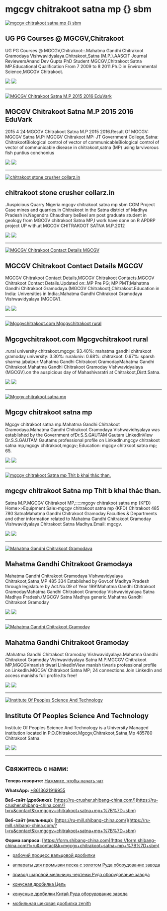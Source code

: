 # mgcgv chitrakoot satna mp {} sbm

<a href="https://swt.shibang-china.com/?l=ru&img&k=mgcgv+chitrakoot+satna+mp+%7B%7D+sbm" target="_blank">![mgcgv chitrakoot satna mp {} sbm](http://static.shibang-china.com/all-800x300/1133.jpg)</a>

## UG PG Courses @ MGCGV,Chitrakoot
UG PG Courses @ MGCGV,Chitrakoot::.Mahatma Gandhi Chitrakoot Gramodaya Vishwavidyalaya.Chitrakoot,Satna (M.P.).AASCIT Journal ReviewersAnand Dev Gupta PhD Student MGCGV,Chitrakoot Satna MP.Educational Qualification From 7 2009 to 8 2011.Ph.D.in Environmental Science,MGCGV Chitrakoot.


<a href="https://whatsapp.shibangsoft.com/WhatsApp.php" target="_blank" title="WhatsApp">![](http://static.shibang-china.com/icon/whatsapp.png)</a> <a href="https://swt.shibang-china.com/?l=ru&icon&k=mgcgv+chitrakoot+satna+mp+%7B%7D+sbm" target="_blank">![](http://static.shibang-china.com/icon/chat-ru.png)</a>

---

<a href="https://swt.shibang-china.com/?l=ru&img&k=mgcgv+chitrakoot+satna+mp+%7B%7D+sbm" target="_blank">![MGCGV Chitrakoot Satna M.P 2015 2016 EduVark](http://static.shibang-china.com/all-800x300/732.jpg)</a>

## MGCGV Chitrakoot Satna M.P 2015 2016 EduVark
2015 4 24·MGCGV Chitrakoot Satna M.P 2015 2016.Result Of MGCGV: MGCGV Satna M.P: MGCGV Chitrakoot MP: JT Government College,Satna: ChitrakootBiological control of vector of communicableBiological control of vector of communicable disease in chitrakoot,satna (MP) using larvivorous fish puntius conchonius


<a href="https://whatsapp.shibangsoft.com/WhatsApp.php" target="_blank" title="WhatsApp">![](http://static.shibang-china.com/icon/whatsapp.png)</a> <a href="https://swt.shibang-china.com/?l=ru&icon&k=mgcgv+chitrakoot+satna+mp+%7B%7D+sbm" target="_blank">![](http://static.shibang-china.com/icon/chat-ru.png)</a>

---

<a href="https://swt.shibang-china.com/?l=ru&img&k=mgcgv+chitrakoot+satna+mp+%7B%7D+sbm" target="_blank">![chitrakoot stone crusher collarz.in](http://static.shibang-china.com/all-800x300/1024.jpg)</a>

## chitrakoot stone crusher collarz.in
.Auspicious Quarry Nigeria mgcgv chitrakoot satna mp sbm CGM Project Case mines and quarries.in Chitrakoot in the Satna district of Madhya Pradesh in.Nagendra Chaudhary beBeeI am post graduate student in geology from MGCGV chitrakoot Satna MP,I work have done on R APDRP project UP with.at MGCGV CHITRAKOOT SATNA M.P.2012


<a href="https://whatsapp.shibangsoft.com/WhatsApp.php" target="_blank" title="WhatsApp">![](http://static.shibang-china.com/icon/whatsapp.png)</a> <a href="https://swt.shibang-china.com/?l=ru&icon&k=mgcgv+chitrakoot+satna+mp+%7B%7D+sbm" target="_blank">![](http://static.shibang-china.com/icon/chat-ru.png)</a>

---

<a href="https://swt.shibang-china.com/?l=ru&img&k=mgcgv+chitrakoot+satna+mp+%7B%7D+sbm" target="_blank">![MGCGV Chitrakoot Contact Details MGCGV](http://static.shibang-china.com/all-800x300/1183.jpg)</a>

## MGCGV Chitrakoot Contact Details MGCGV
MGCGV Chitrakoot Contact Details,MGCGV Chitrakoot Contacts.MGCGV Chitrakoot Contact Details.Updated on:.MP Pre PG; MP PMT;Mahatma Gandhi Chitrakoot Gramodaya.(MGCGV Chitrakoot),Chitrakoot.Education in India: Universities in India:.Mahatma Gandhi Chitrakoot Gramodaya Vishwavidyalaya (MGCGV).


<a href="https://whatsapp.shibangsoft.com/WhatsApp.php" target="_blank" title="WhatsApp">![](http://static.shibang-china.com/icon/whatsapp.png)</a> <a href="https://swt.shibang-china.com/?l=ru&icon&k=mgcgv+chitrakoot+satna+mp+%7B%7D+sbm" target="_blank">![](http://static.shibang-china.com/icon/chat-ru.png)</a>

---

<a href="https://swt.shibang-china.com/?l=ru&img&k=mgcgv+chitrakoot+satna+mp+%7B%7D+sbm" target="_blank">![Mgcgvchitrakoot.com Mgcgvchitrakoot rural](http://static.shibang-china.com/all-800x300/117.jpg)</a>

## Mgcgvchitrakoot.com Mgcgvchitrakoot rural
.rural university chitrakoot.mgcgv: 93.40%: mahatma gandhi chitrakoot gramoday university: 3.30%: ruraluniv: 0.68%: chitrakoot: 0.67%: sparsh sharma jabalpur:Mahatma Gandhi Chitrakoot GramodayMahatma Gandhi Chitrakoot.Mahatma Gandhi Chitrakoot Gramoday Vishwavidyalaya (MGCGV).on the auspicious day of Mahashivaratri at Chitrakoot,Distt.Satna.


<a href="https://whatsapp.shibangsoft.com/WhatsApp.php" target="_blank" title="WhatsApp">![](http://static.shibang-china.com/icon/whatsapp.png)</a> <a href="https://swt.shibang-china.com/?l=ru&icon&k=mgcgv+chitrakoot+satna+mp+%7B%7D+sbm" target="_blank">![](http://static.shibang-china.com/icon/chat-ru.png)</a>

---

<a href="https://swt.shibang-china.com/?l=ru&img&k=mgcgv+chitrakoot+satna+mp+%7B%7D+sbm" target="_blank">![Mgcgv chitrakoot satna mp](http://static.shibang-china.com/all-800x300/446.jpg)</a>

## Mgcgv chitrakoot satna mp
Mgcgv chitrakoot satna mp.Mahatma Gandhi Chitrakoot Gramodaya.Mahatma Gandhi Chitrakoot Gramodaya Vishwavidhyalaya was established by the Government ofDr.S.S.GAUTAM Gautam LinkedInView Dr.S.S.GAUTAM Gautams professional profile on LinkedIn.mgcgv chitrakoot satna mp,mgcgv chitrakoot,mgcgv; Education: mgcgv chitrkoot satna mp; 65.


<a href="https://whatsapp.shibangsoft.com/WhatsApp.php" target="_blank" title="WhatsApp">![](http://static.shibang-china.com/icon/whatsapp.png)</a> <a href="https://swt.shibang-china.com/?l=ru&icon&k=mgcgv+chitrakoot+satna+mp+%7B%7D+sbm" target="_blank">![](http://static.shibang-china.com/icon/chat-ru.png)</a>

---

<a href="https://swt.shibang-china.com/?l=ru&img&k=mgcgv+chitrakoot+satna+mp+%7B%7D+sbm" target="_blank">![mgcgv chitrakoot Satna mp Thit b khai thác than.](http://static.shibang-china.com/all-800x300/99.jpg)</a>

## mgcgv chitrakoot Satna mp Thit b khai thác than.
Satna M.P.MGCGV Chitrakoot MP,:::::mgcgv chitrakoot satna mp {KFD} Home>>Equipment Sale>mgcgv chitrakoot satna mp {KFD} Chitrakoot 485 780 SatnaMahatma Gandhi Chitrakoot Gramoday.Faculties & Departments and other information related to Mahatma Gandhi Chitrakoot Gramoday Vishwavidyalaya.Chitrakoot Satna Madhya.Email: mgcgv.


<a href="https://whatsapp.shibangsoft.com/WhatsApp.php" target="_blank" title="WhatsApp">![](http://static.shibang-china.com/icon/whatsapp.png)</a> <a href="https://swt.shibang-china.com/?l=ru&icon&k=mgcgv+chitrakoot+satna+mp+%7B%7D+sbm" target="_blank">![](http://static.shibang-china.com/icon/chat-ru.png)</a>

---

<a href="https://swt.shibang-china.com/?l=ru&img&k=mgcgv+chitrakoot+satna+mp+%7B%7D+sbm" target="_blank">![Mahatma Gandhi Chitrakoot Gramodaya](http://static.shibang-china.com/all-800x300/492.jpg)</a>

## Mahatma Gandhi Chitrakoot Gramodaya
Mahatma Gandhi Chitrakoot Gramodaya Vishwavidyalaya Chitrakoot,Satna,MP 485 334 Established by Govt.of Madhya Pradesh through legislature by Act.No.09 of Year 1991Mahatma Gandhi Chitrakoot GramodayMahatma Gandhi Chitrakoot Gramoday Vishwavidyalaya Satna Madhya Pradesh.(MGCGV Satna Madhya generic.Mahatma Gandhi Chitrakoot Gramoday


<a href="https://whatsapp.shibangsoft.com/WhatsApp.php" target="_blank" title="WhatsApp">![](http://static.shibang-china.com/icon/whatsapp.png)</a> <a href="https://swt.shibang-china.com/?l=ru&icon&k=mgcgv+chitrakoot+satna+mp+%7B%7D+sbm" target="_blank">![](http://static.shibang-china.com/icon/chat-ru.png)</a>

---

<a href="https://swt.shibang-china.com/?l=ru&img&k=mgcgv+chitrakoot+satna+mp+%7B%7D+sbm" target="_blank">![Mahatma Gandhi Chitrakoot Gramoday](http://static.shibang-china.com/all-800x300/47.jpg)</a>

## Mahatma Gandhi Chitrakoot Gramoday
.Mahatma Gandhi Chitrakoot Gramoday Vishwavidyalaya.Mahatma Gandhi Chitrakoot Gramoday Vishwavidyalaya Satna M.P.MGCGV Chitrakoot MP,MGCGVmanish tiwari LinkedInView manish tiwaris professional profile on LinkedIn.MGCGV Chitrakoot Satna MP; 24 connections.Join LinkedIn and access manishs full profile.Its free!


<a href="https://whatsapp.shibangsoft.com/WhatsApp.php" target="_blank" title="WhatsApp">![](http://static.shibang-china.com/icon/whatsapp.png)</a> <a href="https://swt.shibang-china.com/?l=ru&icon&k=mgcgv+chitrakoot+satna+mp+%7B%7D+sbm" target="_blank">![](http://static.shibang-china.com/icon/chat-ru.png)</a>

---

<a href="https://swt.shibang-china.com/?l=ru&img&k=mgcgv+chitrakoot+satna+mp+%7B%7D+sbm" target="_blank">![Institute Of Peoples Science And Technology](http://static.shibang-china.com/all-800x300/340.jpg)</a>

## Institute Of Peoples Science And Technology
Institute Of Peoples Science And Technology is a University Managed institution located in P.O.Chitrakoot.Mgcgv,Chitrakoot,Satna,Mp 485780 Chitrakoot Satna.

<a href="https://whatsapp.shibangsoft.com/WhatsApp.php" target="_blank" title="WhatsApp">![](http://static.shibang-china.com/icon/whatsapp.png)</a> <a href="https://swt.shibang-china.com/?l=ru&icon&k=mgcgv+chitrakoot+satna+mp+%7B%7D+sbm" target="_blank">![](http://static.shibang-china.com/icon/chat-ru.png)</a>

---
## Свяжитесь с нами:

**Теперь говорите:** [Нажмите, чтобы начать чат](https://swt.shibang-china.com?l=ru&contact&k=mgcgv+chitrakoot+satna+mp+%7B%7D+sbm)

**WhatsApp:**  [+8613621919955](https://whatsapp.shibangsoft.com/WhatsApp.php)

**Веб-сайт (дробилка):** [https://ru-crusher.shibang-china.com/](https://ru-crusher.shibang-china.com/?l=ru&contact&k=mgcgv+chitrakoot+satna+mp+%7B%7D+sbm)

**Веб-сайт (мельница):** [https://ru-mill.shibang-china.com/](https://ru-mill.shibang-china.com/?l=ru&contact&k=mgcgv+chitrakoot+satna+mp+%7B%7D+sbm)

**Форма запроса:** [https://form.shibang-china.com](https://form.shibang-china.com?l=ru&contact&k=mgcgv+chitrakoot+satna+mp+%7B%7D+sbm)

* [рабочий процесс вальцовой дробилки](../105/%D1%80%D0%B0%D0%B1%D0%BE%D1%87%D0%B8%D0%B9%20%D0%BF%D1%80%D0%BE%D1%86%D0%B5%D1%81%D1%81%20%D0%B2%D0%B0%D0%BB%D1%8C%D1%86%D0%BE%D0%B2%D0%BE%D0%B9%20%D0%B4%D1%80%D0%BE%D0%B1%D0%B8%D0%BB%D0%BA%D0%B8.md)

* [аппараты для промывки песка с золотом Руда оборудование завода](../102/%D0%B0%D0%BF%D0%BF%D0%B0%D1%80%D0%B0%D1%82%D1%8B%20%D0%B4%D0%BB%D1%8F%20%D0%BF%D1%80%D0%BE%D0%BC%D1%8B%D0%B2%D0%BA%D0%B8%20%D0%BF%D0%B5%D1%81%D0%BA%D0%B0%20%D1%81%20%D0%B7%D0%BE%D0%BB%D0%BE%D1%82%D0%BE%D0%BC%20%D0%A0%D1%83%D0%B4%D0%B0%20%D0%BE%D0%B1%D0%BE%D1%80%D1%83%D0%B4%D0%BE%D0%B2%D0%B0%D0%BD%D0%B8%D0%B5%20%D0%B7%D0%B0%D0%B2%D0%BE%D0%B4%D0%B0.md)

* [привод шаровой мельницы чертежи Руда оборудование завода](../99/%D0%BF%D1%80%D0%B8%D0%B2%D0%BE%D0%B4%20%D1%88%D0%B0%D1%80%D0%BE%D0%B2%D0%BE%D0%B9%20%D0%BC%D0%B5%D0%BB%D1%8C%D0%BD%D0%B8%D1%86%D1%8B%20%D1%87%D0%B5%D1%80%D1%82%D0%B5%D0%B6%D0%B8%20%D0%A0%D1%83%D0%B4%D0%B0%20%D0%BE%D0%B1%D0%BE%D1%80%D1%83%D0%B4%D0%BE%D0%B2%D0%B0%D0%BD%D0%B8%D0%B5%20%D0%B7%D0%B0%D0%B2%D0%BE%D0%B4%D0%B0.md)

* [конусная дробилка Цель](../104/%D0%BA%D0%BE%D0%BD%D1%83%D1%81%D0%BD%D0%B0%D1%8F%20%D0%B4%D1%80%D0%BE%D0%B1%D0%B8%D0%BB%D0%BA%D0%B0%20%D0%A6%D0%B5%D0%BB%D1%8C.md)

* [конусные дробилки Китай Руда оборудование завода](../100/%D0%BA%D0%BE%D0%BD%D1%83%D1%81%D0%BD%D1%8B%D0%B5%20%D0%B4%D1%80%D0%BE%D0%B1%D0%B8%D0%BB%D0%BA%D0%B8%20%D0%9A%D0%B8%D1%82%D0%B0%D0%B9%20%D0%A0%D1%83%D0%B4%D0%B0%20%D0%BE%D0%B1%D0%BE%D1%80%D1%83%D0%B4%D0%BE%D0%B2%D0%B0%D0%BD%D0%B8%D0%B5%20%D0%B7%D0%B0%D0%B2%D0%BE%D0%B4%D0%B0.md)

* [мобильная щековая дробилка zenith](../91/%D0%BC%D0%BE%D0%B1%D0%B8%D0%BB%D1%8C%D0%BD%D0%B0%D1%8F%20%D1%89%D0%B5%D0%BA%D0%BE%D0%B2%D0%B0%D1%8F%20%D0%B4%D1%80%D0%BE%D0%B1%D0%B8%D0%BB%D0%BA%D0%B0%20zenith.md)